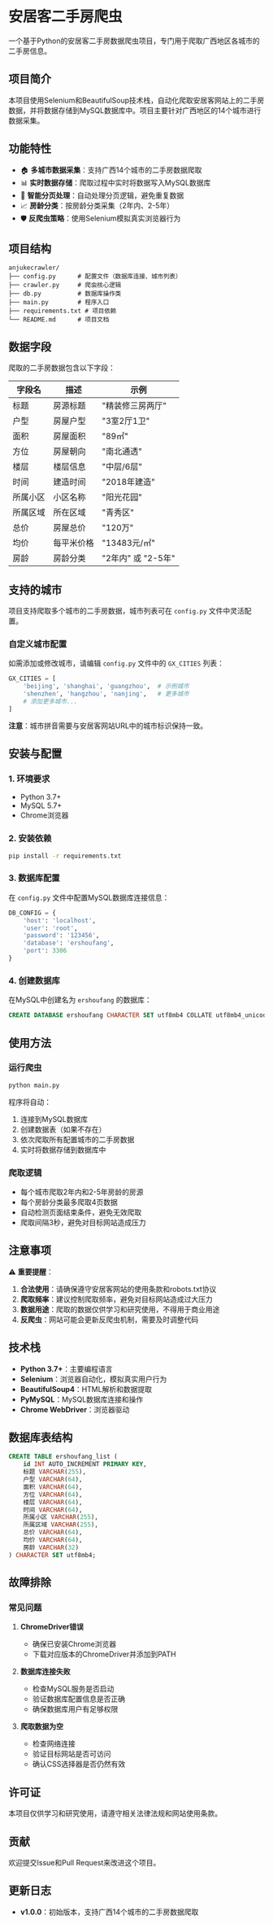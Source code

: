 # 安居客二手房爬虫

一个基于Python的安居客二手房数据爬虫项目，专门用于爬取广西地区各城市的二手房信息。

## 项目简介

本项目使用Selenium和BeautifulSoup技术栈，自动化爬取安居客网站上的二手房数据，并将数据存储到MySQL数据库中。项目主要针对广西地区的14个城市进行数据采集。

## 功能特性

- 🏠 **多城市数据采集**：支持广西14个城市的二手房数据爬取
- 📊 **实时数据存储**：爬取过程中实时将数据写入MySQL数据库
- 🔄 **智能分页处理**：自动处理分页逻辑，避免重复数据
- 📈 **房龄分类**：按房龄分类采集（2年内、2-5年）
- 🛡️ **反爬虫策略**：使用Selenium模拟真实浏览器行为

## 项目结构

```
anjukecrawler/
├── config.py      # 配置文件（数据库连接、城市列表）
├── crawler.py     # 爬虫核心逻辑
├── db.py          # 数据库操作类
├── main.py        # 程序入口
├── requirements.txt # 项目依赖
└── README.md      # 项目文档
```

## 数据字段

爬取的二手房数据包含以下字段：

| 字段名 | 描述 | 示例 |
|--------|------|------|
| 标题 | 房源标题 | "精装修三房两厅" |
| 户型 | 房屋户型 | "3室2厅1卫" |
| 面积 | 房屋面积 | "89㎡" |
| 方位 | 房屋朝向 | "南北通透" |
| 楼层 | 楼层信息 | "中层/6层" |
| 时间 | 建造时间 | "2018年建造" |
| 所属小区 | 小区名称 | "阳光花园" |
| 所属区域 | 所在区域 | "青秀区" |
| 总价 | 房屋总价 | "120万" |
| 均价 | 每平米价格 | "13483元/㎡" |
| 房龄 | 房龄分类 | "2年内" 或 "2-5年" |

## 支持的城市

项目支持爬取多个城市的二手房数据，城市列表可在 `config.py` 文件中灵活配置。

### 自定义城市配置

如需添加或修改城市，请编辑 `config.py` 文件中的 `GX_CITIES` 列表：

```python
GX_CITIES = [
    'beijing', 'shanghai', 'guangzhou',  # 示例城市
    'shenzhen', 'hangzhou', 'nanjing',   # 更多城市
    # 添加更多城市...
]
```

**注意**：城市拼音需要与安居客网站URL中的城市标识保持一致。

## 安装与配置

### 1. 环境要求

- Python 3.7+
- MySQL 5.7+
- Chrome浏览器

### 2. 安装依赖

```bash
pip install -r requirements.txt
```

### 3. 数据库配置

在 `config.py` 文件中配置MySQL数据库连接信息：

```python
DB_CONFIG = {
    'host': 'localhost',
    'user': 'root',
    'password': '123456',
    'database': 'ershoufang',
    'port': 3306
}
```

### 4. 创建数据库

在MySQL中创建名为 `ershoufang` 的数据库：

```sql
CREATE DATABASE ershoufang CHARACTER SET utf8mb4 COLLATE utf8mb4_unicode_ci;
```

## 使用方法

### 运行爬虫

```bash
python main.py
```

程序将自动：
1. 连接到MySQL数据库
2. 创建数据表（如果不存在）
3. 依次爬取所有配置城市的二手房数据
4. 实时将数据存储到数据库中

### 爬取逻辑

- 每个城市爬取2年内和2-5年房龄的房源
- 每个房龄分类最多爬取4页数据
- 自动检测页面结束条件，避免无效爬取
- 爬取间隔3秒，避免对目标网站造成压力

## 注意事项

⚠️ **重要提醒**：

1. **合法使用**：请确保遵守安居客网站的使用条款和robots.txt协议
2. **爬取频率**：建议控制爬取频率，避免对目标网站造成过大压力
3. **数据用途**：爬取的数据仅供学习和研究使用，不得用于商业用途
4. **反爬虫**：网站可能会更新反爬虫机制，需要及时调整代码

## 技术栈

- **Python 3.7+**：主要编程语言
- **Selenium**：浏览器自动化，模拟真实用户行为
- **BeautifulSoup4**：HTML解析和数据提取
- **PyMySQL**：MySQL数据库连接和操作
- **Chrome WebDriver**：浏览器驱动

## 数据库表结构

```sql
CREATE TABLE ershoufang_list (
    id INT AUTO_INCREMENT PRIMARY KEY,
    标题 VARCHAR(255),
    户型 VARCHAR(64),
    面积 VARCHAR(64),
    方位 VARCHAR(64),
    楼层 VARCHAR(64),
    时间 VARCHAR(64),
    所属小区 VARCHAR(255),
    所属区域 VARCHAR(255),
    总价 VARCHAR(64),
    均价 VARCHAR(64),
    房龄 VARCHAR(32)
) CHARACTER SET utf8mb4;
```

## 故障排除

### 常见问题

1. **ChromeDriver错误**
   - 确保已安装Chrome浏览器
   - 下载对应版本的ChromeDriver并添加到PATH

2. **数据库连接失败**
   - 检查MySQL服务是否启动
   - 验证数据库配置信息是否正确
   - 确保数据库用户有足够权限

3. **爬取数据为空**
   - 检查网络连接
   - 验证目标网站是否可访问
   - 确认CSS选择器是否仍然有效

## 许可证

本项目仅供学习和研究使用，请遵守相关法律法规和网站使用条款。

## 贡献

欢迎提交Issue和Pull Request来改进这个项目。

## 更新日志

- **v1.0.0**：初始版本，支持广西14个城市的二手房数据爬取 